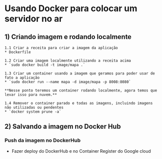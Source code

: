 # Usando Docker para colocar um servidor no ar

## 1) Criando imagem e rodando localmente

    1.1 Criar a receita para criar a imagem da aplicação
    * Dockerfile

    1.2 Criar uma imagem localmente utilizando a receita acima
    * `sudo docker build -t image/mapa .`

    1.3 Criar um container usando a imagem que geramos para poder usar de fato a aplicação
    * `sudo docker run --name mapa -d image/mapa -p 8008:8080`

    **Nesse ponto teremos um container rodando localmente, agora temos que levar isso para nuvem.**

    1.4 Remover o container parado e todas as imagens, incluindo imagens não utilizadas ou pendentes
    * `docker system prune -a`

## 2) Salvando a imagem no Docker Hub

### Push da imagem no DockerHub

- Fazer deploy do DockerHub e no Container Register do Google cloud

